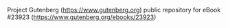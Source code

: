 Project Gutenberg (https://www.gutenberg.org) public repository for eBook #23923 (https://www.gutenberg.org/ebooks/23923)
